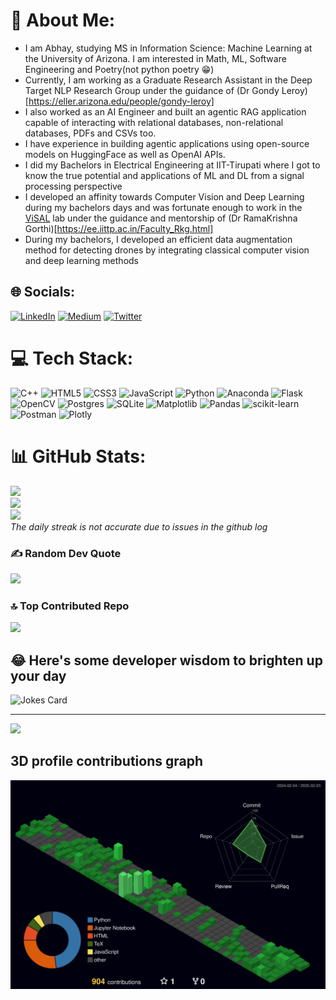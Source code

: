 # 💫 About Me:
- I am Abhay, studying MS in Information Science: Machine Learning at the University of Arizona. I am interested in Math, ML, Software Engineering and Poetry(not python poetry 😁)
- Currently, I am working as a Graduate Research Assistant in the Deep Target NLP Research Group under the guidance of (Dr Gondy Leroy)[https://eller.arizona.edu/people/gondy-leroy]
- I also worked as an AI Engineer and built an agentic RAG application capable of interacting with relational databases, non-relational databases, PDFs and CSVs too.
- I have experience in building agentic applications using open-source models on HuggingFace as well as OpenAI APIs.
- I did my Bachelors in Electrical Engineering at IIT-Tirupati where I got to know the true potential and applications of ML and DL from a signal processing perspective
- I developed an affinity towards Computer Vision and Deep Learning during my bachelors days and was fortunate enough to work in the [ViSAL](https://sites.google.com/iittp.ac.in/ee-spcv-lab/people/faculty) lab under the guidance and mentorship of (Dr RamaKrishna Gorthi)[https://ee.iittp.ac.in/Faculty_Rkg.html]
- During my bachelors, I developed an efficient data augmentation method for detecting drones by integrating classical computer vision and deep learning methods



## 🌐 Socials:
[![LinkedIn](https://img.shields.io/badge/LinkedIn-%230077B5.svg?logo=linkedin&logoColor=white)](https://linkedin.com/in/abhaynandiraju) [![Medium](https://img.shields.io/badge/Medium-12100E?logo=medium&logoColor=white)](https://medium.com/@abhay2001sri) [![Twitter](https://img.shields.io/badge/Twitter-%231DA1F2.svg?logo=Twitter&logoColor=white)](https://twitter.com/capabhay) 

# 💻 Tech Stack:
![C++](https://img.shields.io/badge/c++-%2300599C.svg?style=for-the-badge&logo=c%2B%2B&logoColor=white) ![HTML5](https://img.shields.io/badge/html5-%23E34F26.svg?style=for-the-badge&logo=html5&logoColor=white) ![CSS3](https://img.shields.io/badge/css3-%231572B6.svg?style=for-the-badge&logo=css3&logoColor=white) ![JavaScript](https://img.shields.io/badge/javascript-%23323330.svg?style=for-the-badge&logo=javascript&logoColor=%23F7DF1E) ![Python](https://img.shields.io/badge/python-3670A0?style=for-the-badge&logo=python&logoColor=ffdd54) ![Anaconda](https://img.shields.io/badge/Anaconda-%2344A833.svg?style=for-the-badge&logo=anaconda&logoColor=white) ![Flask](https://img.shields.io/badge/flask-%23000.svg?style=for-the-badge&logo=flask&logoColor=white) ![OpenCV](https://img.shields.io/badge/opencv-%23white.svg?style=for-the-badge&logo=opencv&logoColor=white) ![Postgres](https://img.shields.io/badge/postgres-%23316192.svg?style=for-the-badge&logo=postgresql&logoColor=white) ![SQLite](https://img.shields.io/badge/sqlite-%2307405e.svg?style=for-the-badge&logo=sqlite&logoColor=white) ![Matplotlib](https://img.shields.io/badge/Matplotlib-%23ffffff.svg?style=for-the-badge&logo=Matplotlib&logoColor=black) ![Pandas](https://img.shields.io/badge/pandas-%23150458.svg?style=for-the-badge&logo=pandas&logoColor=white) ![scikit-learn](https://img.shields.io/badge/scikit--learn-%23F7931E.svg?style=for-the-badge&logo=scikit-learn&logoColor=white) ![Postman](https://img.shields.io/badge/Postman-FF6C37?style=for-the-badge&logo=postman&logoColor=white) ![Plotly](https://img.shields.io/badge/Plotly-%233F4F75.svg?style=for-the-badge&logo=plotly&logoColor=white)
# 📊 GitHub Stats:
![](https://github-readme-stats.vercel.app/api?username=srikrish2812&theme=vision-friendly-dark&hide_border=false&include_all_commits=true&count_private=true)<br/>
![](https://github-readme-streak-stats.herokuapp.com/?user=srikrish2812&theme=vision-friendly-dark&hide_border=false)<br/>
![](https://github-readme-stats.vercel.app/api/top-langs/?username=srikrish2812&theme=vision-friendly-dark&hide_border=false&include_all_commits=true&count_private=true&layout=compact)<br/>
*The daily streak is not accurate due to issues in the github log*


### ✍️ Random Dev Quote
![](https://quotes-github-readme.vercel.app/api?type=horizontal&theme=radical)

### 🔝 Top Contributed Repo
![](https://github-contributor-stats.vercel.app/api?username=srikrish2812&limit=5&theme=tokyonight&combine_all_yearly_contributions=true)

<!--### 😂 Random Dev Meme-->
<!--img src='https://randommeme-five.vercel.app/' style="height: 400px;"/-->

## 😂 Here's some developer wisdom to brighten up your day
<!--[![Readme Quotes](https://dev-humor.vercel.app/api?type=horizontal&theme=dark)](https://github.com/piyushsuthar/github-readme-quotes)-->
<!-- Markdown -->
![Jokes Card](https://readme-jokes.vercel.app/api)

---
[![](https://visitcount.itsvg.in/api?id=srikrish2812&icon=5&color=8)](https://visitcount.itsvg.in)
## 3D profile contributions graph
![](./profile-3d-contrib/profile-night-green.svg)
<!-- Proudly created with GPRM ( https://gprm.itsvg.in ) -->
